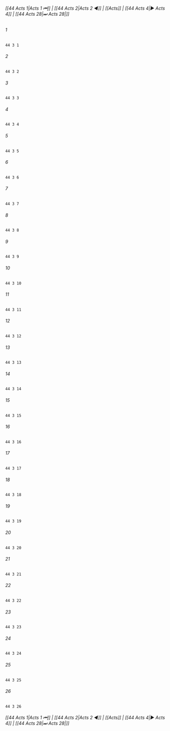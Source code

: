 
###### [[44 Acts 1|Acts 1 ⏮]] | [[44 Acts 2|Acts 2 ◀]] | [[Acts]] | [[44 Acts 4|▶ Acts 4]] | [[44 Acts 28|⏭ Acts 28|]]

###### 1
``` verse
44 3 1 
```
###### 2
``` verse
44 3 2 
```
###### 3
``` verse
44 3 3 
```
###### 4
``` verse
44 3 4 
```
###### 5
``` verse
44 3 5 
```
###### 6
``` verse
44 3 6 
```
###### 7
``` verse
44 3 7 
```
###### 8
``` verse
44 3 8 
```
###### 9
``` verse
44 3 9 
```
###### 10
``` verse
44 3 10 
```
###### 11
``` verse
44 3 11 
```
###### 12
``` verse
44 3 12 
```
###### 13
``` verse
44 3 13 
```
###### 14
``` verse
44 3 14 
```
###### 15
``` verse
44 3 15 
```
###### 16
``` verse
44 3 16 
```
###### 17
``` verse
44 3 17 
```
###### 18
``` verse
44 3 18 
```
###### 19
``` verse
44 3 19 
```
###### 20
``` verse
44 3 20 
```
###### 21
``` verse
44 3 21 
```
###### 22
``` verse
44 3 22 
```
###### 23
``` verse
44 3 23 
```
###### 24
``` verse
44 3 24 
```
###### 25
``` verse
44 3 25 
```
###### 26
``` verse
44 3 26 
```

###### [[44 Acts 1|Acts 1 ⏮]] | [[44 Acts 2|Acts 2 ◀]] | [[Acts]] | [[44 Acts 4|▶ Acts 4]] | [[44 Acts 28|⏭ Acts 28|]]

